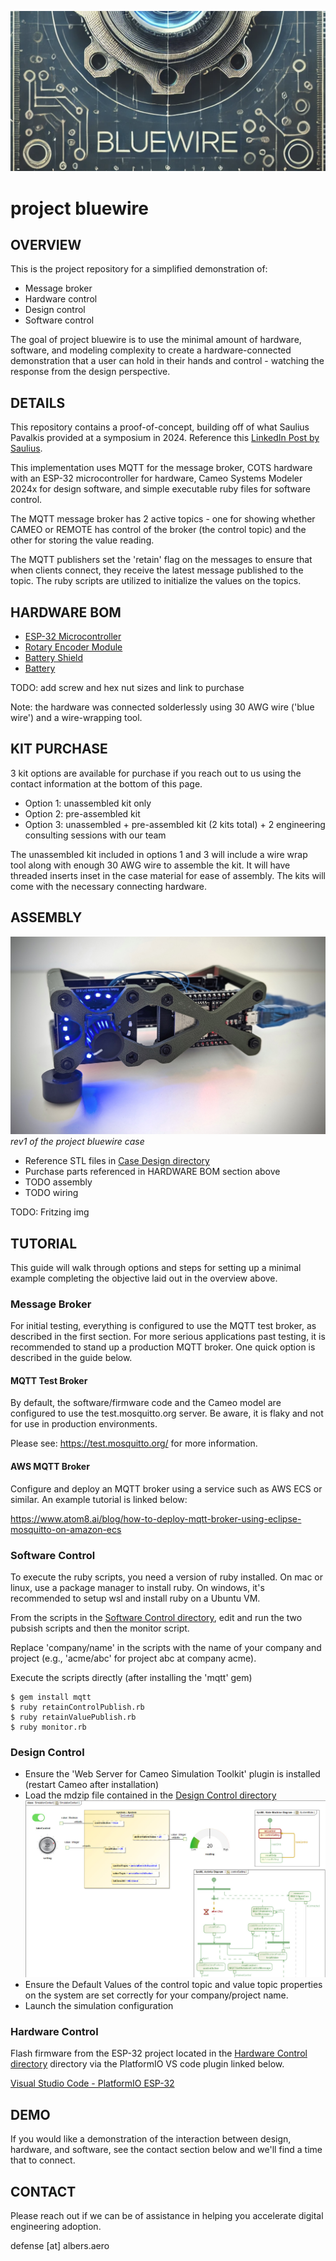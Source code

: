 ![project bluewire](img/bluewire_logo.png)

# project bluewire

## OVERVIEW

This is the project repository for a simplified demonstration of:
* Message broker
* Hardware control
* Design control
* Software control

The goal of project bluewire is to use the minimal amount of hardware, software, and modeling complexity to create a hardware-connected demonstration that a user can hold in their hands and control - watching the response from the design perspective.

## DETAILS

This repository contains a proof-of-concept, building off of what Saulius Pavalkis provided at a symposium in 2024.  Reference this [LinkedIn Post by Saulius](https://www.linkedin.com/posts/sauliuspavalkis_iot-and-hil-with-catia-magic-and-sysml-simulation-activity-7203442605337026560-9NrX/).

This implementation uses MQTT for the message broker, COTS hardware with an ESP-32 microcontroller for hardware, Cameo Systems Modeler 2024x for design software, and simple executable ruby files for software control.

The MQTT message broker has 2 active topics - one for showing whether CAMEO or REMOTE has control of the broker (the control topic) and the other for storing the value reading.

The MQTT publishers set the 'retain' flag on the messages to ensure that when clients connect, they receive the latest message published to the topic.  The ruby scripts are utilized to initialize the values on the topics.

## HARDWARE BOM
* [ESP-32 Microcontroller](https://www.amazon.com/gp/product/B0D8T53CQ5/ref=ppx_od_dt_b_asin_title_s02?ie=UTF8&psc=1)
* [Rotary Encoder Module](https://www.dfrobot.com/product-2575.html?srsltid=AfmBOooL40vc9hlK62E8fBJGLit5WPTY3ZMIfle7tOmoT5yqemdEWzI3)
* [Battery Shield](https://www.amazon.com/dp/B0CJR1Y967?ref_=ppx_hzsearch_conn_dt_b_fed_asin_title_5&th=1)
* [Battery](https://www.amazon.com/dp/B0CDRBR2M1?ref_=ppx_hzsearch_conn_dt_b_fed_asin_title_6)

TODO: add screw and hex nut sizes and link to purchase

Note: the hardware was connected solderlessly using 30 AWG wire ('blue wire') and a wire-wrapping tool.

## KIT PURCHASE

3 kit options are available for purchase if you reach out to us using the contact information at the bottom of this page.

* Option 1: unassembled kit only
* Option 2: pre-assembled kit
* Option 3: unassembled + pre-assembled kit (2 kits total) + 2 engineering consulting sessions with our team

The unassembled kit included in options 1 and 3 will include a wire wrap tool along with enough 30 AWG wire to assemble the kit.  It will have threaded inserts inset in the case material for ease of assembly.  The kits will come with the necessary connecting hardware.

## ASSEMBLY
![project bluewire](img/bluewire_assembled.jpg)
*rev1 of the project bluewire case*

* Reference STL files in [Case Design directory](/hardware_case/)
* Purchase parts referenced in HARDWARE BOM section above
* TODO assembly
* TODO wiring

TODO: Fritzing img

## TUTORIAL

This guide will walk through options and steps for setting up a minimal example completing the objective laid out in the overview above.

### Message Broker

For initial testing, everything is configured to use the MQTT test broker, as described in the first section.  For more serious applications past testing, it is recommended to stand up a production MQTT broker.  One quick option is described in the guide below.

#### MQTT Test Broker

By default, the software/firmware code and the Cameo model are configured to use the test.mosquitto.org server.  Be aware, it is flaky and not for use in production environments.

Please see: https://test.mosquitto.org/ for more information.

#### AWS MQTT Broker

Configure and deploy an MQTT broker using a service such as AWS ECS or similar.  An example tutorial is linked below:

https://www.atom8.ai/blog/how-to-deploy-mqtt-broker-using-eclipse-mosquitto-on-amazon-ecs

### Software Control

To execute the ruby scripts, you need a version of ruby installed.  On mac or linux, use a package manager to install ruby.  On windows, it's recommended to setup wsl and install ruby on a Ubuntu VM.

From the scripts in the [Software Control directory](/control_software/), edit and run the two pubsish scripts and then the monitor script.

Replace 'company/name' in the scripts with the name of your company and project (e.g., 'acme/abc' for project abc at company acme).

Execute the scripts directly (after installing the 'mqtt' gem)
```console
$ gem install mqtt
$ ruby retainControlPublish.rb
$ ruby retainValuePublish.rb
$ ruby monitor.rb
```

### Design Control
* Ensure the 'Web Server for Cameo Simulation Toolkit' plugin is installed (restart Cameo after installation)
* Load the mdzip file contained in the [Design Control directory](/control_design/)
![design control](img/design_control.jpg)
* Ensure the Default Values of the control topic and value topic properties on the system are set correctly for your company/project name.
* Launch the simulation configuration

### Hardware Control

Flash firmware from the ESP-32 project located in the [Hardware Control directory](/control_hardware/) directory via the PlatformIO VS code plugin linked below.

[Visual Studio Code - PlatformIO ESP-32](https://docs.platformio.org/en/latest/platforms/espressif32.html)

## DEMO

If you would like a demonstration of the interaction between design, hardware, and software, see the contact section below and we'll find a time that to connect.

## CONTACT

Please reach out if we can be of assistance in helping you accelerate digital engineering adoption.

defense [at] albers.aero